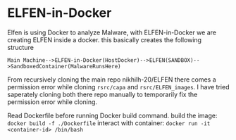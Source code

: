 # ELFEN-in-Docker

Elfen is using Docker to analyze Malware, with ELFEN-in-Docker we are creating ELFEN inside a docker.
this basically creates the following structure 

`Main Machine-->ELFEN-in-Docker(HostDocker)-->ELFEN(SANDBOX)-->SandboxedContainer(MalwareRunsHere)`

From recursively cloning the main repo nikhilh-20/ELFEN there comes a permission error while cloning `rsrc/capa` and `rsrc/ELFEN_images`.
I have tried saperately cloning both there repo manually to temporarily fix the permission error while cloning.

Read Dockerfile before running Docker build command.
build the image: `docker build -f ./Dockerfile`
interact with container: `docker run -it <container-id> /bin/bash`
